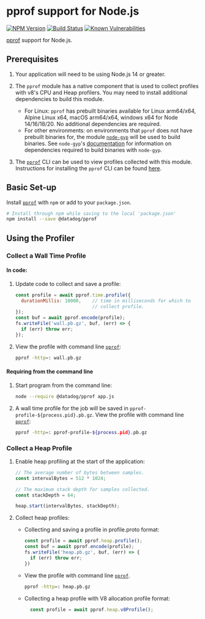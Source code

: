 # pprof support for Node.js

[![NPM Version][npm-image]][npm-url]
[![Build Status][build-image]][build-url]
[![Known Vulnerabilities][snyk-image]][snyk-url]

[pprof][pprof-url] support for Node.js.

## Prerequisites
1. Your application will need to be using Node.js 14 or greater.

2. The `pprof` module has a native component that is used to collect profiles 
with v8's CPU and Heap profilers. You may need to install additional
dependencies to build this module.
    * For Linux: `pprof` has prebuilt binaries available for Linux arm64/x64,
    Alpine Linux x64, macOS arm64/x64, windows x64 for Node 14/16/18/20.
    No additional dependencies are required.
    * For other environments: on environments that `pprof` does not have
    prebuilt binaries for, the module
    [`node-gyp`](https://www.npmjs.com/package/node-gyp) will be used to
    build binaries. See `node-gyp`'s
    [documentation](https://github.com/nodejs/node-gyp#installation)
    for information on dependencies required to build binaries with `node-gyp`.

3. The [`pprof`][pprof-url] CLI can be used to view profiles collected with
this module. Instructions for installing the `pprof` CLI can be found
[here][pprof-install-url].

## Basic Set-up

Install [`pprof`][npm-url] with `npm` or add to your `package.json`.
  ```sh
  # Install through npm while saving to the local 'package.json'
  npm install --save @datadog/pprof
  ```

## Using the Profiler

### Collect a Wall Time Profile

#### In code:
1. Update code to collect and save a profile:
    ```javascript
    const profile = await pprof.time.profile({
      durationMillis: 10000,    // time in milliseconds for which to 
                                // collect profile.
    });
    const buf = await pprof.encode(profile);
    fs.writeFile('wall.pb.gz', buf, (err) => {
      if (err) throw err;
    });
    ```

2. View the profile with command line [`pprof`][pprof-url]:
    ```sh
    pprof -http=: wall.pb.gz
    ```

#### Requiring from the command line

1. Start program from the command line:
    ```sh
    node --require @datadog/pprof app.js
    ```

2. A wall time profile for the job will be saved in 
`pprof-profile-${process.pid}.pb.gz`. View the profile with command line 
[`pprof`][pprof-url]:
    ```sh
    pprof -http=: pprof-profile-${process.pid}.pb.gz
    ```

### Collect a Heap Profile
1. Enable heap profiling at the start of the application:
    ```javascript
    // The average number of bytes between samples.
    const intervalBytes = 512 * 1024;

    // The maximum stack depth for samples collected.
    const stackDepth = 64;

    heap.start(intervalBytes, stackDepth); 
    ```
2. Collect heap profiles:
  
    * Collecting and saving a profile in profile.proto format:
        ```javascript
        const profile = await pprof.heap.profile();
        const buf = await pprof.encode(profile);
        fs.writeFile('heap.pb.gz', buf, (err) => {
          if (err) throw err;
        })
        ```

    * View the profile with command line [`pprof`][pprof-url].
        ```sh
        pprof -http=: heap.pb.gz
        ```
    
    * Collecting a heap profile with  V8 allocation profile format:
        ```javascript
          const profile = await pprof.heap.v8Profile();
        ``` 

[build-image]: https://github.com/Datadog/pprof-nodejs/actions/workflows/build.yml/badge.svg?branch=main
[build-url]: https://github.com/Datadog/pprof-nodejs/actions/workflows/build.yml
[coveralls-image]: https://coveralls.io/repos/google/pprof-nodejs/badge.svg?branch=main&service=github
[npm-image]: https://badge.fury.io/js/pprof.svg
[npm-url]: https://npmjs.org/package/pprof
[pprof-url]: https://github.com/google/pprof
[pprof-install-url]: https://github.com/google/pprof#building-pprof
[snyk-image]: https://snyk.io/test/github/google/pprof-nodejs/badge.svg
[snyk-url]: https://snyk.io/test/github/google/pprof-nodejs
